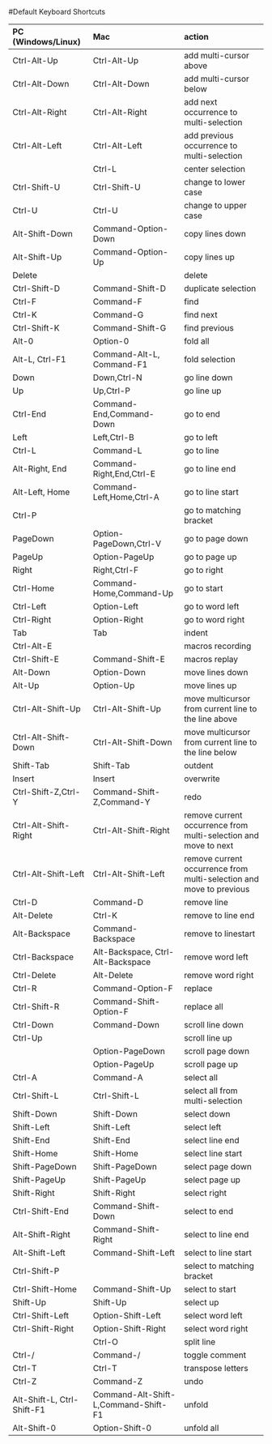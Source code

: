 #Default Keyboard Shortcuts

| PC (Windows/Linux)             | Mac                            | action                         |
|:-------------------------------|:-------------------------------|:-------------------------------|
| Ctrl-Alt-Up | Ctrl-Alt-Up | add multi-cursor above |
| Ctrl-Alt-Down | Ctrl-Alt-Down | add multi-cursor below |
| Ctrl-Alt-Right | Ctrl-Alt-Right | add next occurrence to multi-selection |
| Ctrl-Alt-Left | Ctrl-Alt-Left | add previous occurrence to multi-selection |
|  | Ctrl-L | center selection |
| Ctrl-Shift-U | Ctrl-Shift-U | change to lower case |
| Ctrl-U | Ctrl-U | change to upper case |
| Alt-Shift-Down | Command-Option-Down | copy lines down |
| Alt-Shift-Up | Command-Option-Up | copy lines up |
| Delete |  | delete |
| Ctrl-Shift-D | Command-Shift-D | duplicate selection |
| Ctrl-F | Command-F | find |
| Ctrl-K | Command-G | find next |
| Ctrl-Shift-K | Command-Shift-G | find previous |
| Alt-0 | Option-0 | fold all |
| Alt-L, Ctrl-F1 | Command-Alt-L, Command-F1 | fold selection |
| Down | Down,Ctrl-N | go line down |
| Up | Up,Ctrl-P | go line up |
| Ctrl-End | Command-End,Command-Down | go to end |
| Left | Left,Ctrl-B | go to left |
| Ctrl-L | Command-L | go to line |
| Alt-Right, End | Command-Right,End,Ctrl-E | go to line end |
| Alt-Left, Home | Command-Left,Home,Ctrl-A | go to line start |
| Ctrl-P |  | go to matching bracket |
| PageDown | Option-PageDown,Ctrl-V | go to page down |
| PageUp | Option-PageUp | go to page up |
| Right | Right,Ctrl-F | go to right |
| Ctrl-Home | Command-Home,Command-Up | go to start |
| Ctrl-Left | Option-Left | go to word left |
| Ctrl-Right | Option-Right | go to word right |
| Tab | Tab | indent |
| Ctrl-Alt-E |  | macros recording |
| Ctrl-Shift-E | Command-Shift-E | macros replay |
| Alt-Down | Option-Down | move lines down |
| Alt-Up | Option-Up | move lines up |
| Ctrl-Alt-Shift-Up | Ctrl-Alt-Shift-Up | move multicursor from current line to the line above |
| Ctrl-Alt-Shift-Down | Ctrl-Alt-Shift-Down | move multicursor from current line to the line below |
| Shift-Tab | Shift-Tab | outdent |
| Insert | Insert | overwrite |
| Ctrl-Shift-Z,Ctrl-Y | Command-Shift-Z,Command-Y | redo |
| Ctrl-Alt-Shift-Right | Ctrl-Alt-Shift-Right | remove current occurrence from multi-selection and move to next |
| Ctrl-Alt-Shift-Left | Ctrl-Alt-Shift-Left | remove current occurrence from multi-selection and move to previous |
| Ctrl-D | Command-D | remove line |
| Alt-Delete | Ctrl-K | remove to line end |
| Alt-Backspace | Command-Backspace | remove to linestart |
| Ctrl-Backspace | Alt-Backspace, Ctrl-Alt-Backspace | remove word left |
| Ctrl-Delete | Alt-Delete | remove word right |
| Ctrl-R | Command-Option-F | replace |
| Ctrl-Shift-R | Command-Shift-Option-F | replace all |
| Ctrl-Down | Command-Down | scroll line down |
| Ctrl-Up |  | scroll line up |
|  | Option-PageDown | scroll page down |
|  | Option-PageUp | scroll page up |
| Ctrl-A | Command-A | select all |
| Ctrl-Shift-L | Ctrl-Shift-L | select all from multi-selection |
| Shift-Down | Shift-Down | select down |
| Shift-Left | Shift-Left | select left |
| Shift-End | Shift-End | select line end |
| Shift-Home | Shift-Home | select line start |
| Shift-PageDown | Shift-PageDown | select page down |
| Shift-PageUp | Shift-PageUp | select page up |
| Shift-Right | Shift-Right | select right |
| Ctrl-Shift-End | Command-Shift-Down | select to end |
| Alt-Shift-Right | Command-Shift-Right | select to line end |
| Alt-Shift-Left | Command-Shift-Left | select to line start |
| Ctrl-Shift-P |  | select to matching bracket |
| Ctrl-Shift-Home | Command-Shift-Up | select to start |
| Shift-Up | Shift-Up | select up |
| Ctrl-Shift-Left | Option-Shift-Left | select word left |
| Ctrl-Shift-Right | Option-Shift-Right | select word right |
|  | Ctrl-O | split line |
| Ctrl-/ | Command-/ | toggle comment |
| Ctrl-T | Ctrl-T | transpose letters |
| Ctrl-Z | Command-Z | undo |
| Alt-Shift-L, Ctrl-Shift-F1 | Command-Alt-Shift-L,Command-Shift-F1 | unfold |
| Alt-Shift-0 | Option-Shift-0 | unfold all |